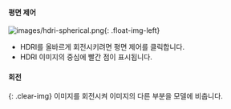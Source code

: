 
#### 평면 제어

![images/hdri-spherical.png](images/hdri-spherical.png){: .float-img-left}

* HDRI를 올바르게 회전시키려면 평면 제어를 클릭합니다.
* HDRI 이미지의 중심에 빨간 점이 표시됩니다.

#### 회전
{: .clear-img}
이미지를 회전시켜 이미지의 다른 부분을 모델에 비춥니다.
